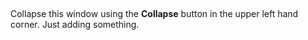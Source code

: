 ##


Collapse this window using the **Collapse** button in the upper left hand corner. Just adding something.